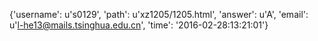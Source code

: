 {'username': u's0129', 'path': u'xz1205/1205.html', 'answer': u'A', 'email': u'l-he13@mails.tsinghua.edu.cn', 'time': '2016-02-28:13:21:01'}